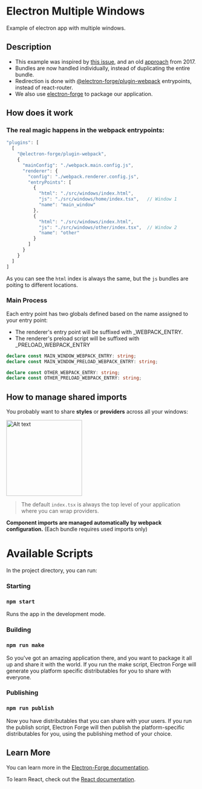 # Electron Multiple Windows 
Example of electron app with multiple windows.

## Description
* This example was inspired by [this issue](https://github.com/electron-react-boilerplate/electron-react-boilerplate/issues/623), and an old [approach](https://medium.com/@ZoeDreams/multiple-electron-windows-using-a-view-manager-and-react-js-6d8b1e209faf) from 2017.
* Bundles are now handled individually, instead of duplicating the entire bundle.
* Redirection is done with [@electron-forge/plugin-webpack](https://www.electronforge.io/config/plugins/webpack) entrypoints, instead of react-router.
* We also use [electron-forge](https://www.electronforge.io/) to package our application.

## How does it work
### The real magic happens in the webpack entrypoints:

```js
"plugins": [
  [
    "@electron-forge/plugin-webpack",
    {
      "mainConfig": "./webpack.main.config.js",
      "renderer": {
        "config": "./webpack.renderer.config.js",
        "entryPoints": [
          {
            "html": "./src/windows/index.html",
            "js": "./src/windows/home/index.tsx",   // Window 1
            "name": "main_window"
          },
          {
            "html": "./src/windows/index.html",
            "js": "./src/windows/other/index.tsx",  // Window 2
            "name": "other"
          }
        ]
      }
    }
  ]
]
```
As you can see the `html` index is always the same, but the `js` bundles are poiting to different locations.

### Main Process

Each entry point has two globals defined based on the name assigned to your entry point:
* The renderer's entry point will be suffixed with _WEBPACK_ENTRY.
* The renderer's preload script will be suffixed with _PRELOAD_WEBPACK_ENTRY
```ts
declare const MAIN_WINDOW_WEBPACK_ENTRY: string;
declare const MAIN_WINDOW_PRELOAD_WEBPACK_ENTRY: string;

declare const OTHER_WEBPACK_ENTRY: string;
declare const OTHER_PRELOAD_WEBPACK_ENTRY: string;
```

## How to manage shared imports
You probably want to share **styles** or **providers** across all your windows:

<img src="https://i.ibb.co/V32QRdZ/indexmodules.png" style="width: 200px" alt="Alt text" title="Optional title">

> The default `index.tsx` is always the top level of your application where you can wrap providers.

**Component imports are managed **automatically** by webpack configuration.** (Each bundle requires used imports only)


# Available Scripts

In the project directory, you can run:

### Starting

### `npm start`

Runs the app in the development mode.

### Building

### `npm run make`

So you've got an amazing application there, and you want to package it all up and share it with the world. If you run the make script, Electron Forge will generate you platform specific distributables for you to share with everyone.

### Publishing

### `npm run publish`

Now you have distributables that you can share with your users. If you run the publish script, Electron Forge will then publish the platform-specific distributables for you, using the publishing method of your choice.

## Learn More

You can learn more in the [Electron-Forge documentation](https://www.electronforge.io/).

To learn React, check out the [React documentation](https://reactjs.org/).

 